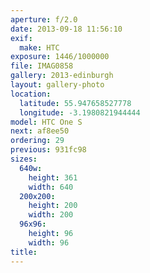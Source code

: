 ```yaml
---
aperture: f/2.0
date: 2013-09-18 11:56:10
exif:
  make: HTC
exposure: 1446/1000000
file: IMAG0858
gallery: 2013-edinburgh
layout: gallery-photo
location:
  latitude: 55.947658527778
  longitude: -3.1980821944444
model: HTC One S
next: af8ee50
ordering: 29
previous: 931fc98
sizes:
  640w:
    height: 361
    width: 640
  200x200:
    height: 200
    width: 200
  96x96:
    height: 96
    width: 96
title: 
---
```

